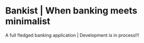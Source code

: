 # Bankist | When banking meets minimalist

A full fledged banking application | Development is in process!!!
